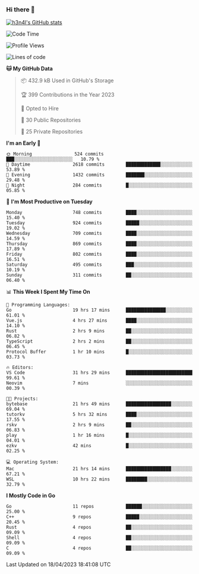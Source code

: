 ### Hi there 👋

[![h3n4l's GitHub stats](https://github-readme-stats.vercel.app/api?username=h3n4l&count_private=true&show_icons=true&theme=radical)](https://github.com/h3n4l/github-readme-stats)

<!--START_SECTION:waka-->
![Code Time](http://img.shields.io/badge/Code%20Time-1%2C147%20hrs%2048%20mins-blue)

![Profile Views](http://img.shields.io/badge/Profile%20Views-3-blue)

![Lines of code](https://img.shields.io/badge/From%20Hello%20World%20I%27ve%20Written-2.7%20million%20lines%20of%20code-blue)

**🐱 My GitHub Data** 

> 📦 432.9 kB Used in GitHub's Storage 
 > 
> 🏆 399 Contributions in the Year 2023
 > 
> 💼 Opted to Hire
 > 
> 📜 30 Public Repositories 
 > 
> 🔑 25 Private Repositories 
 > 
**I'm an Early 🐤** 

```text
🌞 Morning                524 commits         ███░░░░░░░░░░░░░░░░░░░░░░   10.79 % 
🌆 Daytime                2618 commits        █████████████░░░░░░░░░░░░   53.89 % 
🌃 Evening                1432 commits        ███████░░░░░░░░░░░░░░░░░░   29.48 % 
🌙 Night                  284 commits         █░░░░░░░░░░░░░░░░░░░░░░░░   05.85 % 
```
📅 **I'm Most Productive on Tuesday** 

```text
Monday                   748 commits         ████░░░░░░░░░░░░░░░░░░░░░   15.40 % 
Tuesday                  924 commits         █████░░░░░░░░░░░░░░░░░░░░   19.02 % 
Wednesday                709 commits         ████░░░░░░░░░░░░░░░░░░░░░   14.59 % 
Thursday                 869 commits         ████░░░░░░░░░░░░░░░░░░░░░   17.89 % 
Friday                   802 commits         ████░░░░░░░░░░░░░░░░░░░░░   16.51 % 
Saturday                 495 commits         ███░░░░░░░░░░░░░░░░░░░░░░   10.19 % 
Sunday                   311 commits         ██░░░░░░░░░░░░░░░░░░░░░░░   06.40 % 
```


📊 **This Week I Spent My Time On** 

```text
💬 Programming Languages: 
Go                       19 hrs 17 mins      ███████████████░░░░░░░░░░   61.01 % 
Vue.js                   4 hrs 27 mins       ████░░░░░░░░░░░░░░░░░░░░░   14.10 % 
Rust                     2 hrs 9 mins        ██░░░░░░░░░░░░░░░░░░░░░░░   06.82 % 
TypeScript               2 hrs 2 mins        ██░░░░░░░░░░░░░░░░░░░░░░░   06.45 % 
Protocol Buffer          1 hr 10 mins        █░░░░░░░░░░░░░░░░░░░░░░░░   03.73 % 

🔥 Editors: 
VS Code                  31 hrs 29 mins      █████████████████████████   99.61 % 
Neovim                   7 mins              ░░░░░░░░░░░░░░░░░░░░░░░░░   00.39 % 

🐱‍💻 Projects: 
bytebase                 21 hrs 49 mins      █████████████████░░░░░░░░   69.04 % 
tutorkv                  5 hrs 32 mins       ████░░░░░░░░░░░░░░░░░░░░░   17.55 % 
rskv                     2 hrs 9 mins        ██░░░░░░░░░░░░░░░░░░░░░░░   06.83 % 
play                     1 hr 16 mins        █░░░░░░░░░░░░░░░░░░░░░░░░   04.01 % 
ezkv                     42 mins             █░░░░░░░░░░░░░░░░░░░░░░░░   02.25 % 

💻 Operating System: 
Mac                      21 hrs 14 mins      █████████████████░░░░░░░░   67.21 % 
WSL                      10 hrs 22 mins      ████████░░░░░░░░░░░░░░░░░   32.79 % 
```

**I Mostly Code in Go** 

```text
Go                       11 repos            ██████░░░░░░░░░░░░░░░░░░░   25.00 % 
C++                      9 repos             █████░░░░░░░░░░░░░░░░░░░░   20.45 % 
Rust                     4 repos             ██░░░░░░░░░░░░░░░░░░░░░░░   09.09 % 
Shell                    4 repos             ██░░░░░░░░░░░░░░░░░░░░░░░   09.09 % 
C                        4 repos             ██░░░░░░░░░░░░░░░░░░░░░░░   09.09 % 
```




 Last Updated on 18/04/2023 18:41:08 UTC
<!--END_SECTION:waka-->


